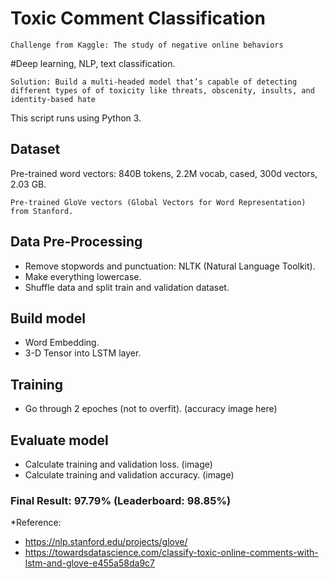 # Toxic Comment Classification
```
Challenge from Kaggle: The study of negative online behaviors
```
#Deep learning, NLP, text classification.

```
Solution: Build a multi-headed model that’s capable of detecting different types of of toxicity like threats, obscenity, insults, and identity-based hate
```
This script runs using Python 3. 

## Dataset
Pre-trained word vectors: 840B tokens, 2.2M vocab, cased, 300d vectors, 2.03 GB.

```
Pre-trained GloVe vectors (Global Vectors for Word Representation) from Stanford. 
```

## Data Pre-Processing
- Remove stopwords and punctuation: NLTK (Natural Language Toolkit).
- Make everything lowercase.
- Shuffle data and split train and validation dataset.

## Build model
- Word Embedding.
- 3-D Tensor into LSTM layer.

## Training
- Go through 2 epoches (not to overfit).
(accuracy image here)

## Evaluate model
- Calculate training and validation loss.
(image)
- Calculate training and validation accuracy.
(image)

### Final Result: 97.79% (Leaderboard: 98.85%)


*Reference: 
- https://nlp.stanford.edu/projects/glove/
- https://towardsdatascience.com/classify-toxic-online-comments-with-lstm-and-glove-e455a58da9c7
